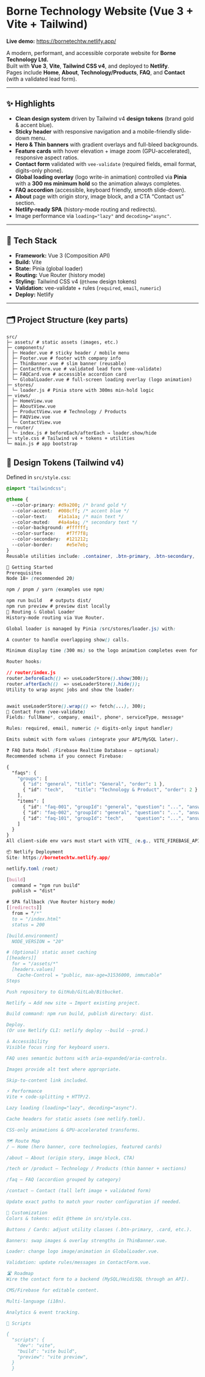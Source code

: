 # Borne Technology Website (Vue 3 + Vite + Tailwind)

**Live demo:** https://bornetechtw.netlify.app/

A modern, performant, and accessible corporate website for **Borne Technology Ltd.**  
Built with **Vue 3**, **Vite**, **Tailwind CSS v4**, and deployed to **Netlify**.  
Pages include **Home**, **About**, **Technology/Products**, **FAQ**, and **Contact** (with a validated lead form).

---

## ✨ Highlights

- **Clean design system** driven by Tailwind v4 **design tokens** (brand gold & accent blue).
- **Sticky header** with responsive navigation and a mobile-friendly slide-down menu.
- **Hero & Thin banners** with gradient overlays and full-bleed backgrounds.
- **Feature cards** with hover elevation + image zoom (GPU-accelerated), responsive aspect ratios.
- **Contact form** validated with `vee-validate` (required fields, email format, digits-only phone).
- **Global loading overlay** (logo write-in animation) controlled via **Pinia** with a **300 ms minimum hold** so the animation always completes.
- **FAQ accordion** (accessible, keyboard friendly, smooth slide-down).
- **About** page with origin story, image block, and a CTA “Contact us” section.
- **Netlify-ready SPA** (history-mode routing and redirects).
- Image performance via `loading="lazy"` and `decoding="async"`.

---

## 🧱 Tech Stack

- **Framework:** Vue 3 (Composition API)
- **Build:** Vite
- **State:** Pinia (global loader)
- **Routing:** Vue Router (history mode)
- **Styling:** Tailwind CSS v4 (`@theme` design tokens)
- **Validation:** vee-validate + rules (`required`, `email`, `numeric`)
- **Deploy:** Netlify

---

## 🗂️ Project Structure (key parts)
```
src/
├─ assets/ # static assets (images, etc.)
├─ components/
│ ├─ Header.vue # sticky header / mobile menu
│ ├─ Footer.vue # footer with company info
│ ├─ ThinBanner.vue # slim banner (reusable)
│ ├─ ContactForm.vue # validated lead form (vee-validate)
│ ├─ FAQCard.vue # accessible accordion card
│ └─ GlobalLoader.vue # full-screen loading overlay (logo animation)
├─ stores/
│ └─ loader.js # Pinia store with 300ms min-hold logic
├─ views/
│ ├─ HomeView.vue
│ ├─ AboutView.vue
│ ├─ ProductView.vue # Technology / Products
│ ├─ FAQView.vue
│ └─ ContactView.vue
├─ router/
│ └─ index.js # beforeEach/afterEach → loader.show/hide
├─ style.css # Tailwind v4 + tokens + utilities
└─ main.js # app bootstrap
```
## 🎨 Design Tokens (Tailwind v4)

Defined in `src/style.css`:

```css
@import "tailwindcss";

@theme {
  --color-primary: #d9a200; /* brand gold */
  --color-accent:  #008cff; /* accent blue */
  --color-text:    #1a1a1a; /* main text */
  --color-muted:   #4a4a4a; /* secondary text */
  --color-background: #ffffff;
  --color-surface:    #f7f7f8;
  --color-secondary:  #121212;
  --color-border:     #e5e7eb;
}
Reusable utilities include: .container, .btn-primary, .btn-secondary, .input, .card, .section-title, .section-subtle, and loader animation classes (pure Tailwind utilities).

🚀 Getting Started
Prerequisites
Node 18+ (recommended 20)

npm / pnpm / yarn (examples use npm)

npm run build   # outputs dist/
npm run preview # preview dist locally
🔁 Routing & Global Loader
History-mode routing via Vue Router.

Global loader is managed by Pinia (src/stores/loader.js) with:

A counter to handle overlapping show() calls.

Minimum display time (300 ms) so the logo animation completes even for instant navigations.

Router hooks:

// router/index.js
router.beforeEach(() => useLoaderStore().show(300));
router.afterEach(()  => useLoaderStore().hide());
Utility to wrap async jobs and show the loader:


await useLoaderStore().wrap(() => fetch(...), 300);
📩 Contact Form (vee-validate)
Fields: fullName*, company, email*, phone*, serviceType, message*

Rules: required, email, numeric (+ digits-only input handler)

Emits submit with form values (integrate your API/MySQL later).

❓ FAQ Data Model (Firebase Realtime Database – optional)
Recommended schema if you connect Firebase:

{
  "faqs": {
    "groups": [
      { "id": "general", "title": "General", "order": 1 },
      { "id": "tech",    "title": "Technology & Product", "order": 2 }
    ],
    "items": [
      { "id": "faq-001", "groupId": "general", "question": "...", "answer": "...", "order": 1 },
      { "id": "faq-002", "groupId": "general", "question": "...", "answer": "...", "order": 2 },
      { "id": "faq-101", "groupId": "tech",    "question": "...", "answer": "...", "order": 1 }
    ]
  }
}
All client-side env vars must start with VITE_ (e.g., VITE_FIREBASE_API_KEY).

📦 Netlify Deployment
Site: https://bornetechtw.netlify.app/

netlify.toml (root)

[build]
  command = "npm run build"
  publish = "dist"

# SPA fallback (Vue Router history mode)
[[redirects]]
  from = "/*"
  to = "/index.html"
  status = 200

[build.environment]
  NODE_VERSION = "20"

# (Optional) static asset caching
[[headers]]
  for = "/assets/*"
  [headers.values]
    Cache-Control = "public, max-age=31536000, immutable"
Steps

Push repository to GitHub/GitLab/Bitbucket.

Netlify → Add new site → Import existing project.

Build command: npm run build, publish directory: dist.

Deploy.
(Or use Netlify CLI: netlify deploy --build --prod.)

♿ Accessibility
Visible focus ring for keyboard users.

FAQ uses semantic buttons with aria-expanded/aria-controls.

Images provide alt text where appropriate.

Skip-to-content link included.

⚡ Performance
Vite + code-splitting + HTTP/2.

Lazy loading (loading="lazy", decoding="async").

Cache headers for static assets (see netlify.toml).

CSS-only animations & GPU-accelerated transforms.

🗺️ Route Map
/ — Home (hero banner, core technologies, featured cards)

/about — About (origin story, image block, CTA)

/tech or /product — Technology / Products (thin banner + sections)

/faq — FAQ (accordion grouped by category)

/contact — Contact (tall left image + validated form)

Update exact paths to match your router configuration if needed.

🔧 Customization
Colors & tokens: edit @theme in src/style.css.

Buttons / Cards: adjust utility classes (.btn-primary, .card, etc.).

Banners: swap images & overlay strengths in ThinBanner.vue.

Loader: change logo image/animation in GlobalLoader.vue.

Validation: update rules/messages in ContactForm.vue.

🛣️ Roadmap
Wire the contact form to a backend (MySQL/HeidiSQL through an API).

CMS/Firebase for editable content.

Multi-language (i18n).

Analytics & event tracking.

📝 Scripts

{
  "scripts": {
    "dev": "vite",
    "build": "vite build",
    "preview": "vite preview",
  }
  }
```
